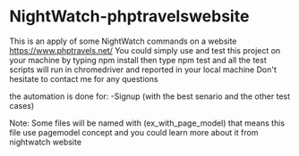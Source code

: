 # NightWatch-phptravelswebsite
This is an apply of some NightWatch commands on a website https://www.phptravels.net/
You could simply use and test this project on your machine by typing npm install then type npm test and all the test scripts will run in chromedriver and reported in your local machine 
Don't hesitate to contact me for any questions

the automation is done for:
-Signup (with the best senario and the other test cases)

Note:
Some files will be named with (ex_with_page_model) that means this file use pagemodel concept and you could learn more about it from nightwatch website 
